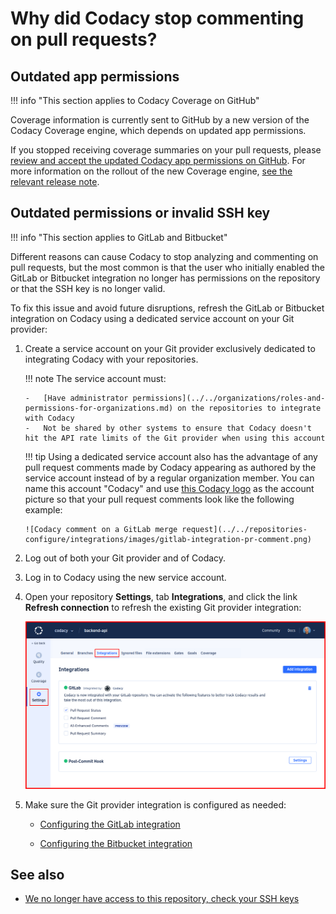 # Why did Codacy stop commenting on pull requests?

## Outdated app permissions

!!! info "This section applies to Codacy Coverage on GitHub"

Coverage information is currently sent to GitHub by a new version of the Codacy Coverage engine, which depends on updated app permissions.

If you stopped receiving coverage summaries on your pull requests, please [review and accept the updated Codacy app permissions on GitHub](https://docs.github.com/en/enterprise-cloud@latest/apps/using-github-apps/reviewing-and-modifying-installed-github-apps#reviewing-permissions). For more information on the rollout of the new Coverage engine, [see the relevant release note](../../release-notes/cloud/cloud-2023-11-23-new-coverage-engine-status-checks.md).

## Outdated permissions or invalid SSH key

!!! info "This section applies to GitLab and Bitbucket"

Different reasons can cause Codacy to stop analyzing and commenting on pull requests, but the most common is that the user who initially enabled the GitLab or Bitbucket integration no longer has permissions on the repository or that the SSH key is no longer valid.

To fix this issue and avoid future disruptions, refresh the GitLab or Bitbucket integration on Codacy using a dedicated service account on your Git provider:

1.  Create a service account on your Git provider exclusively dedicated to integrating Codacy with your repositories.

    !!! note
        The service account must:

        -   [Have administrator permissions](../../organizations/roles-and-permissions-for-organizations.md) on the repositories to integrate with Codacy
        -   Not be shared by other systems to ensure that Codacy doesn't hit the API rate limits of the Git provider when using this account

    !!! tip
        Using a dedicated service account also has the advantage of any pull request comments made by Codacy appearing as authored by the service account instead of by a regular organization member. You can name this account "Codacy" and use [this Codacy logo](https://avatars.githubusercontent.com/u/1834093) as the account picture so that your pull request comments look like the following example:

        ![Codacy comment on a GitLab merge request](../../repositories-configure/integrations/images/gitlab-integration-pr-comment.png)

1.  Log out of both your Git provider and of Codacy.

1.  Log in to Codacy using the new service account.

1.  Open your repository **Settings**, tab **Integrations**, and click the link **Refresh connection** to refresh the existing Git provider integration:

    ![Refresh Git provider integration](../../repositories-configure/integrations/images/gitlab-integration-refresh.png)

1.  Make sure the Git provider integration is configured as needed:

    -   [Configuring the GitLab integration](../../repositories-configure/integrations/gitlab-integration.md#configuring)

    -   [Configuring the Bitbucket integration](../../repositories-configure/integrations/bitbucket-integration.md#configuring)

## See also

-   [We no longer have access to this repository, check your SSH keys](we-no-longer-have-access-to-this-repository.md)
